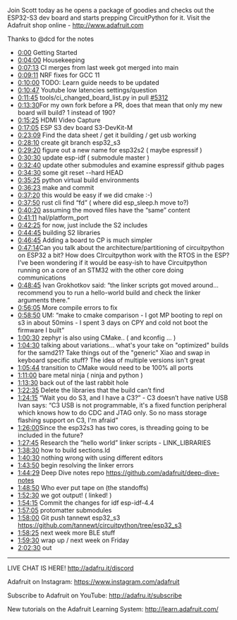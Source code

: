 Join Scott today as he opens a package of goodies and checks out the ESP32-S3 dev board and starts prepping CircuitPython for it. Visit the Adafruit shop online - http://www.adafruit.com


Thanks to @dcd for the notes

* [0:00](https://www.youtube.com/watch?v=S1-I4R_XJ24&t=0) Getting Started
* [0:04:00](https://www.youtube.com/watch?v=S1-I4R_XJ24&t=240) Housekeeping
* [0:07:13](https://www.youtube.com/watch?v=S1-I4R_XJ24&t=433) CI merges from last week got merged into main
* [0:09:11](https://www.youtube.com/watch?v=S1-I4R_XJ24&t=551) NRF fixes for GCC 11
* [0:10:00](https://www.youtube.com/watch?v=S1-I4R_XJ24&t=600) TODO: Learn guide needs to be updated
* [0:10:47](https://www.youtube.com/watch?v=S1-I4R_XJ24&t=647) Youtube low latencies settings/question
* [0:11:45](https://www.youtube.com/watch?v=S1-I4R_XJ24&t=705) tools/ci_changed_board_list.py in pull [#5312](https://www.youtube.com/hashtag/5312)
* [0:13:30](https://www.youtube.com/watch?v=S1-I4R_XJ24&t=810) ​For my own fork before a PR, does that mean that only my new board will build? 1 instead of 190?
* [0:15:25](https://www.youtube.com/watch?v=S1-I4R_XJ24&t=925) HDMI Video Capture
* [0:17:05](https://www.youtube.com/watch?v=S1-I4R_XJ24&t=1025) ESP S3 dev board S3-DevKit-M
* [0:23:09](https://www.youtube.com/watch?v=S1-I4R_XJ24&t=1389) Find the data sheet / get it building / get usb working
* [0:28:10](https://www.youtube.com/watch?v=S1-I4R_XJ24&t=1690) create git branch esp32_s3
* [0:29:20](https://www.youtube.com/watch?v=S1-I4R_XJ24&t=1760) figure out a new name for esp32s2  ( maybe espressif )
* [0:30:30](https://www.youtube.com/watch?v=S1-I4R_XJ24&t=1830) update esp-idf  ( submodule master )
* [0:32:40](https://www.youtube.com/watch?v=S1-I4R_XJ24&t=1960) update other submodules and examine espressif github pages
* [0:34:30](https://www.youtube.com/watch?v=S1-I4R_XJ24&t=2070) some git reset --hard HEAD
* [0:35:25](https://www.youtube.com/watch?v=S1-I4R_XJ24&t=2125) python virtual build environments
* [0:36:23](https://www.youtube.com/watch?v=S1-I4R_XJ24&t=2183) make and commit
* [0:37:20](https://www.youtube.com/watch?v=S1-I4R_XJ24&t=2240) this would be easy if we did cmake :-)
* [0:37:50](https://www.youtube.com/watch?v=S1-I4R_XJ24&t=2270) rust cli find “fd” ( where did esp_sleep.h move to?)
* [0:40:20](https://www.youtube.com/watch?v=S1-I4R_XJ24&t=2420) assuming the moved files have the “same” content
* [0:41:11](https://www.youtube.com/watch?v=S1-I4R_XJ24&t=2471) hal/platform_port
* [0:42:25](https://www.youtube.com/watch?v=S1-I4R_XJ24&t=2545) for now, just include the S2 includes
* [0:44:45](https://www.youtube.com/watch?v=S1-I4R_XJ24&t=2685) building S2 libraries
* [0:46:45](https://www.youtube.com/watch?v=S1-I4R_XJ24&t=2805) Adding a board to CP is much simpler
* [0:47:14](https://www.youtube.com/watch?v=S1-I4R_XJ24&t=2834) ​Can you talk about the architecture/partitioning of circuitpython on ESP32 a bit? How does CIrcuitpython work with the RTOS in the ESP?  I’ve been wondering if it would be easy-ish to have Circuitpython running on a core of an STM32 with the other core doing communications
* [0:48:45](https://www.youtube.com/watch?v=S1-I4R_XJ24&t=2925) Ivan Grokhotkov​ said: “the linker scripts got moved around... recommend you to run a hello-world build and check the linker arguments there.”
* [0:56:05](https://www.youtube.com/watch?v=S1-I4R_XJ24&t=3365) More compile errors to fix
* [0:58:50](https://www.youtube.com/watch?v=S1-I4R_XJ24&t=3530) UM: “make to cmake comparison - I got MP booting to repl on s3 in about 50mins - I spent 3 days on CPY and cold not boot the firmware I built”
* [1:00:30](https://www.youtube.com/watch?v=S1-I4R_XJ24&t=3630) zephyr is also using CMake.. ( and kconfig … )
* [1:04:30](https://www.youtube.com/watch?v=S1-I4R_XJ24&t=3870) talking about variations... what's your take on "optimized" builds for the samd21? Take things out of the "generic" Xiao and swap in keyboard specific stuff? The idea of multiple versions isn't great
* [1:05:44](https://www.youtube.com/watch?v=S1-I4R_XJ24&t=3944) transition to CMake would need to be 100% all ports
* [1:11:00](https://www.youtube.com/watch?v=S1-I4R_XJ24&t=4260) bare metal ninja ( ninja and python )
* [1:13:30](https://www.youtube.com/watch?v=S1-I4R_XJ24&t=4410) back out of the last rabbit hole
* [1:22:35](https://www.youtube.com/watch?v=S1-I4R_XJ24&t=4955) Delete the libraries that the build can’t find
* [1:24:15](https://www.youtube.com/watch?v=S1-I4R_XJ24&t=5055) “Wait you do S3, and I have a C3?” - C3 doesn’t have native USB
Ivan says: “C3 USB is not programmable, it's a fixed function peripheral which knows how to do CDC and JTAG only. So no mass storage flashing support on C3, I'm afraid”
* [1:26:00](https://www.youtube.com/watch?v=S1-I4R_XJ24&t=5160) ​Since the esp32s3 has two cores, is threading going to be included in the future?
* [1:27:45](https://www.youtube.com/watch?v=S1-I4R_XJ24&t=5265) Research the “hello world” linker scripts -  LINK_LIBRARIES
* [1:38:30](https://www.youtube.com/watch?v=S1-I4R_XJ24&t=5910) how to build sections.ld
* [1:40:30](https://www.youtube.com/watch?v=S1-I4R_XJ24&t=6030) nothing wrong with using different editors
* [1:43:50](https://www.youtube.com/watch?v=S1-I4R_XJ24&t=6230) begin resolving the linker errors
* [1:44:29](https://www.youtube.com/watch?v=S1-I4R_XJ24&t=6269) Deep Dive notes repo https://github.com/adafruit/deep-dive-notes
* [1:48:50](https://www.youtube.com/watch?v=S1-I4R_XJ24&t=6530) Who ever put tape on (the standoffs)
* [1:52:30](https://www.youtube.com/watch?v=S1-I4R_XJ24&t=6750) we got output! ( linked! )
* [1:54:15](https://www.youtube.com/watch?v=S1-I4R_XJ24&t=6855) Commit the changes for idf esp-idf-4.4
* [1:57:05](https://www.youtube.com/watch?v=S1-I4R_XJ24&t=7025) protomatter submodules
* [1:58:00](https://www.youtube.com/watch?v=S1-I4R_XJ24&t=7080) Git push tannewt esp32_s3 https://github.com/tannewt/circuitpython/tree/esp32_s3
* [1:58:25](https://www.youtube.com/watch?v=S1-I4R_XJ24&t=7105) next week more BLE stuff
* [1:59:30](https://www.youtube.com/watch?v=S1-I4R_XJ24&t=7170) wrap up / next week on Friday
* [2:02:30](https://www.youtube.com/watch?v=S1-I4R_XJ24&t=7350) out

-----------------------------------------
LIVE CHAT IS HERE! http://adafru.it/discord

Adafruit on Instagram: https://www.instagram.com/adafruit

Subscribe to Adafruit on YouTube: http://adafru.it/subscribe

New tutorials on the Adafruit Learning System: http://learn.adafruit.com/

